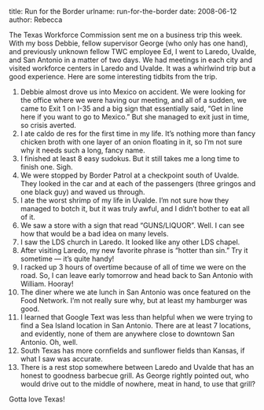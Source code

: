 title: Run for the Border
urlname: run-for-the-border
date: 2008-06-12
author: Rebecca

The Texas Workforce Commission sent me on a business trip this week. With my
boss Debbie, fellow supervisor George (who only has one hand), and previously
unknown fellow TWC employee Ed, I went to Laredo, Uvalde, and San Antonio in a
matter of two days. We had meetings in each city and visited workforce centers
in Laredo and Uvalde. It was a whirlwind trip but a good experience. Here are
some interesting tidbits from the trip.

1.  Debbie almost drove us into Mexico on accident. We were looking for the
    office where we were having our meeting, and all of a sudden, we came to
    Exit 1 on I-35 and a big sign that essentially said, &ldquo;Get in line here
    if you want to go to Mexico.&rdquo; But she managed to exit just in time, so
    crisis averted.
2.  I ate caldo de res for the first time in my life. It&#x02bc;s nothing more
    than fancy chicken broth with one layer of an onion floating in it, so
    I&#x02bc;m not sure why it needs such a long, fancy name.
3.  I finished at least 8 easy sudokus. But it still takes me a long time to
    finish one. Sigh.
4.  We were stopped by Border Patrol at a checkpoint south of Uvalde. They
    looked in the car and at each of the passengers (three gringos and one black
    guy) and waved us through.
5.  I ate the worst shrimp of my life in Uvalde. I&#x02bc;m not sure how they
    managed to botch it, but it was truly awful, and I didn&#x02bc;t bother to
    eat all of it.
6.  We saw a store with a sign that read &ldquo;GUNS/LIQUOR&rdquo;. Well. I can
    see how that would be a bad idea on many levels.
7.  I saw the LDS church in Laredo. It looked like any other LDS chapel.
8.  After visiting Laredo, my new favorite phrase is &ldquo;hotter than
    sin.&rdquo; Try it sometime &mdash; it&#x02bc;s quite handy!
9.  I racked up 3 hours of overtime because of all of time we were on the road.
    So, I can leave early tomorrow and head back to San Antonio with William.
    Hooray!
10. The diner where we ate lunch in San Antonio was once featured on the Food
    Network. I&#x02bc;m not really sure why, but at least my hamburger was good.
11. I learned that Google Text was less than helpful when we were trying to find
    a Sea Island location in San Antonio. There are at least 7 locations, and
    evidently, none of them are anywhere close to downtown San Antonio. Oh,
    well.
12. South Texas has more cornfields and sunflower fields than Kansas, if what I
    saw was accurate.
13. There is a rest stop somewhere between Laredo and Uvalde that has an honest
    to goodness barbecue grill. As George rightly pointed out, who would drive
    out to the middle of nowhere, meat in hand, to use that grill?

Gotta love Texas!
